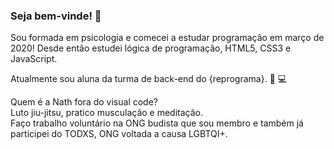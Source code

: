 ### Seja bem-vinde! 👋

Sou formada em psicologia e comecei a estudar programação em março de 2020! Desde então estudei lógica de programação, HTML5, CSS3 e JavaScript. <br>

Atualmente sou aluna da turma de back-end do {reprograma}. :woman: :computer: <br>

Quem é a Nath fora do visual code?<br>
Luto jiu-jitsu, pratico musculação e meditação.<br>
Faço trabalho voluntário na ONG budista que sou membro e também já participei do TODXS, ONG voltada a causa LGBTQI+.
